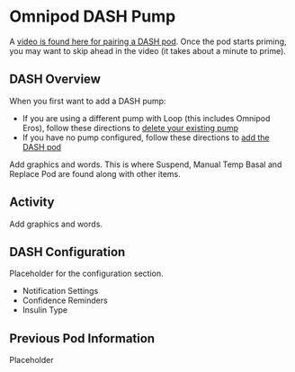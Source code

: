# Omnipod DASH Pump

A [video is found here for pairing a DASH pod](https://drive.google.com/file/d/1mN5s8-oorvoa-gbjAaYbnUnl_-vvuhNC/view?usp=sharing). Once the pod starts priming, you may want to skip ahead in the video (it takes about a minute to prime).

## DASH Overview

When you first want to add a DASH pump:

* If you are using a different pump with Loop (this includes Omnipod Eros), follow these directions to [delete your existing pump](loop-3-pump.md#modify-pump)
* If you have no pump configured, follow these directions to [add the DASH pod](loop-3-pump.md#add-dash-pod)

Add graphics and words.
This is where Suspend, Manual Temp Basal and Replace Pod are found along with other items.

## Activity

Add graphics and words.

## DASH Configuration

Placeholder for the configuration section.

* Notification Settings
* Confidence Reminders
* Insulin Type

## Previous Pod Information

Placeholder
